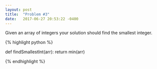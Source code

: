 ```yaml
---
layout: post
title:  "Problem #3"
date:   2017-06-27 20:53:22 -0400
---
```

Given an array of integers your solution should find the smallest integer. 

{% highlight python %}

def findSmallestInt(arr):
    return min(arr)

{% endhighlight %}
